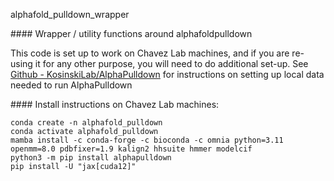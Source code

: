 alphafold_pulldown_wrapper

#### Wrapper / utility functions around alphafoldpulldown

This code is set up to work on Chavez Lab machines, and if you are re-using it for any other purpose, you will need to do additional set-up. See [Github - KosinskiLab/AlphaPulldown](https://github.com/KosinskiLab/AlphaPulldown) for instructions on setting up local data needed to run AlphaPulldown

#### Install instructions on Chavez Lab machines:

```
conda create -n alphafold_pulldown
conda activate alphafold_pulldown
mamba install -c conda-forge -c bioconda -c omnia python=3.11 openmm=8.0 pdbfixer=1.9 kalign2 hhsuite hmmer modelcif
python3 -m pip install alphapulldown
pip install -U "jax[cuda12]"
```
